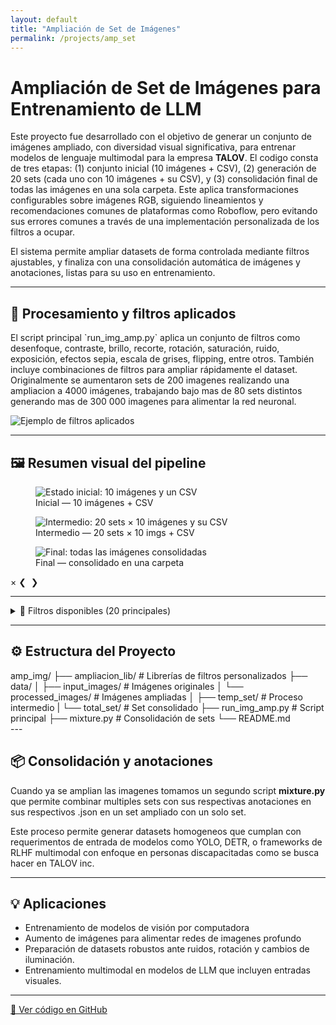 ```yaml
---
layout: default
title: "Ampliación de Set de Imágenes"
permalink: /projects/amp_set
---
```


# Ampliación de Set de Imágenes para Entrenamiento de LLM

Este proyecto fue desarrollado con el objetivo de generar un conjunto de imágenes ampliado, con diversidad visual significativa, para entrenar modelos de lenguaje multimodal para la empresa **TALOV**. El codigo consta de tres etapas: (1) conjunto inicial (10 imágenes + CSV), (2) generación de 20 sets (cada uno con 10 imágenes + su CSV), y (3) consolidación final de todas las imágenes en una sola carpeta. Este aplica transformaciones configurables sobre imágenes RGB, siguiendo lineamientos y recomendaciones comunes de plataformas como Roboflow, pero evitando sus errores comunes a través de una implementación personalizada de los filtros a ocupar.

El sistema permite ampliar datasets de forma controlada mediante filtros ajustables, y finaliza con una consolidación automática de imágenes y anotaciones, listas para su uso en entrenamiento.

---

## 🧪 Procesamiento y filtros aplicados

<div class="content-with-image">
  <div class="text-block">
    <p>
      El script principal `run_img_amp.py` aplica un conjunto de filtros como desenfoque, contraste, brillo, recorte, rotación, saturación, ruido, exposición, efectos sepia, escala de grises, flipping, entre otros. También incluye combinaciones de filtros para ampliar rápidamente el dataset. Originalmente se aumentaron sets de 200 imagenes realizando una ampliacion a 4000 imágenes, trabajando bajo mas de 80 sets distintos generando mas de 300 000 imagenes para alimentar la red neuronal.
    </p>
  </div>
  <div class="image-block">
    <img src="{{ '/assets/img/amp/inv_col.png' | relative_url }}" 
      alt="Ejemplo de filtros aplicados" 
      class='zoomable'>
  </div>
</div>

---

<h2 id="resumen-visual">🖼️ Resumen visual del pipeline</h2>

<div class="triptych">
  <figure>
    <img src="{{ '/assets/img/amp/inicial_10imgs_csv.png' | relative_url }}"
         alt="Estado inicial: 10 imágenes y un CSV"
         class='zoomable'>
    <figcaption>Inicial — 10 imágenes + CSV</figcaption>
  </figure>

  <figure>
    <img src="{{ '/assets/img/amp/intermedio_20sets.png' | relative_url }}"
         alt="Intermedio: 20 sets × 10 imágenes y su CSV"
         class='zoomable'>
    <figcaption>Intermedio — 20 sets × 10 imgs + CSV</figcaption>
  </figure>

  <figure>
    <img src="{{ '/assets/img/amp/final_consolidado.png' | relative_url }}"
         alt="Final: todas las imágenes consolidadas"
         class='zoomable'>
    <figcaption>Final — consolidado en una carpeta</figcaption>
  </figure>
</div>

<!-- Lightbox overlay -->
<div id="lightbox" class="lightbox">
  <span class="close-btn" onclick="closeLightbox()">&times;</span>
  <span class="prev" onclick="changeImage(-1)">&#10094;</span>
  <img id="lightbox-img" src="" alt="">
  <span class="next" onclick="changeImage(1)">&#10095;</span>
  <div id="lightbox-caption"></div>
</div>




---

<details>
  <summary> 🔧 Filtros disponibles (20 principales) </summary>
  <pre>
- **Blur Gaussiano** (`blur_sigma`)
- **Detector de bordes Canny** (`thres1`, `thres2`)
- **Ajuste de brillo y contraste**
- **Recorte y cutout (oclusiones)**
- **Desenfoque selectivo por umbral**
- **Transformación elástica**
- **Exposición**
- **Volteo horizontal / vertical**
- **Escala de grises parcial o total**
- **Hue, Saturación y Ruido**
- **Rotación**
- **Filtro Sepia personalizado**
- **Detección de bordes Sobel**
- **Filtros mixtos:**
  - Blur + Escala de grises
  - Contraste + Brillo
  - Saturación + Brillo

  </pre>
</details>

---

<h2 id="estructura">⚙️ Estructura del Proyecto</h2>

<div class="tree-diagram">
amp_img/
├── ampliacion_lib/        # Librerías de filtros personalizados
├── data/
│   ├── input_images/      # Imágenes originales
│   └── processed_images/  # Imágenes ampliadas
│       ├── temp_set/      # Proceso intermedio
|       └── total_set/     # Set consolidado
├── run_img_amp.py         # Script principal
├── mixture.py             # Consolidación de sets
└── README.md
</div>
---

## 📦 Consolidación y anotaciones
Cuando ya se amplian las imagenes tomamos un segundo script **mixture.py** que permite combinar multiples sets con sus respectivas anotaciones en sus respectivos .json en un set ampliado con un solo set.

Este proceso permite generar datasets homogeneos que cumplan con requerimentos de entrada de modelos como YOLO, DETR, o frameworks de RLHF multimodal con enfoque en personas discapacitadas como se busca hacer en TALOV inc.

---

## 💡 Aplicaciones
- Entrenamiento de modelos de visión por computadora
- Aumento de imágenes para alimentar redes de imagenes profundo
- Preparación de datasets robustos ante ruidos, rotación y cambios de iluminación.
- Entrenamiento multimodal en modelos de LLM que incluyen entradas visuales.


---
[🔗 Ver código en GitHub](https://github.com/mdam21/amp_images)

